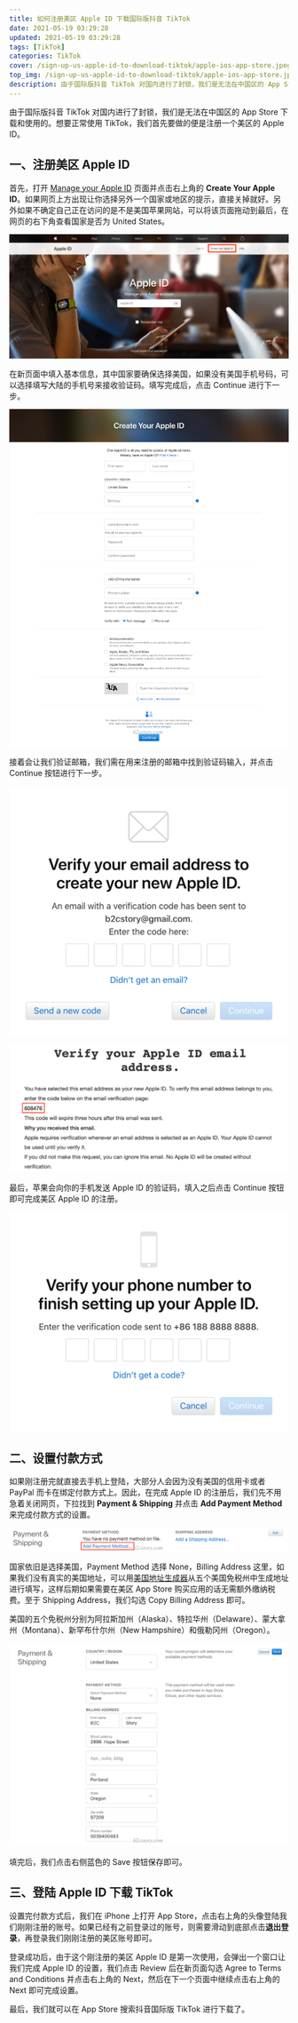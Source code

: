 ```yaml
---
title: 如何注册美区 Apple ID 下载国际版抖音 TikTok
date: 2021-05-19 03:29:28
updated: 2021-05-19 03:29:28
tags: [TikTok]
categories: TikTok
cover: /sign-up-us-apple-id-to-download-tiktok/apple-ios-app-store.jpeg
top_img: /sign-up-us-apple-id-to-download-tiktok/apple-ios-app-store.jpeg
description: 由于国际版抖音 TikTok 对国内进行了封锁，我们是无法在中国区的 App Store 下载和使用的。想要正常使用 TikTok，我们首先要做的便是注册一个美区的 Apple ID。
---
```


由于国际版抖音 TikTok 对国内进行了封锁，我们是无法在中国区的 App Store 下载和使用的。想要正常使用 TikTok，我们首先要做的便是注册一个美区的 Apple ID。

## 一、注册美区 Apple ID

首先，打开 [Manage your Apple ID](https://appleid.apple.com/) 页面并点击右上角的 **Create Your Apple ID**。如果网页上方出现让你选择另外一个国家或地区的提示，直接关掉就好。另外如果不确定自己正在访问的是不是美国苹果网站，可以将该页面拖动到最后，在网页的右下角查看国家是否为 United States。

![点击右上角的 Create Your Apple ID](/sign-up-us-apple-id-to-download-tiktok/create-your-apple-id.png)

在新页面中填入基本信息，其中国家要确保选择美国，如果没有美国手机号码，可以选择填写大陆的手机号来接收验证码。填写完成后，点击 Continue 进行下一步。

![填写基本信息并点击 Continue 进行下一步](/sign-up-us-apple-id-to-download-tiktok/create-your-apple-id-details.png)

接着会让我们验证邮箱，我们需在用来注册的邮箱中找到验证码输入，并点击 Continue 按钮进行下一步。

![填入验证码验证邮箱](/sign-up-us-apple-id-to-download-tiktok/verify-your-email-address-to-create-your-new-apple-id.png)

![在邮件中找到验证码填入](/sign-up-us-apple-id-to-download-tiktok/verify-your-apple-id-email-address.png)

最后，苹果会向你的手机发送 Apple ID 的验证码，填入之后点击 Continue 按钮即可完成美区 Apple ID 的注册。

![填入手机验证码完成 Apple ID 注册](/sign-up-us-apple-id-to-download-tiktok/verify-your-phone-number-to-finish-setting-up-your-apple-id.png)

## 二、设置付款方式

如果刚注册完就直接去手机上登陆，大部分人会因为没有美国的信用卡或者 PayPal 而卡在绑定付款方式上。因此，在完成 Apple ID 的注册后，我们先不用急着关闭网页，下拉找到 **Payment & Shipping** 并点击 **Add Payment Method** 来完成付款方式的设置。

![点击 Add Payment Method 添加付款方式](/sign-up-us-apple-id-to-download-tiktok/apple-id-add-payment-method.png)

国家依旧是选择美国，Payment Method 选择 None，Billing Address 这里，如果我们没有真实的美国地址，可以用[美国地址生成器](https://www.fakepersongenerator.com/random-address)从五个美国免税州中生成地址进行填写，这样后期如果需要在美区 App Store 购买应用的话无需额外缴纳税费。至于 Shipping Address，我们勾选 Copy Billing Address 即可。

美国的五个免税州分别为阿拉斯加州（Alaska）、特拉华州（Delaware）、蒙大拿州（Montana）、新罕布什尔州（New Hampshire）和俄勒冈州（Oregon）。

![填写 Payment & Shipping 信息](/sign-up-us-apple-id-to-download-tiktok/apple-id-payment-and-shipping-information.png)

填完后，我们点击右侧蓝色的 Save 按钮保存即可。

## 三、登陆 Apple ID 下载 TikTok

设置完付款方式后，我们在 iPhone 上打开 App Store，点击右上角的头像登陆我们刚刚注册的账号。如果已经有之前登录过的账号，则需要滑动到底部点击**退出登录**，再登录我们刚刚注册的美区账号即可。

登录成功后，由于这个刚注册的美区 Apple ID 是第一次使用，会弹出一个窗口让我们完成 Apple ID 的设置，我们点击 Review 后在新页面勾选 Agree to Terms and Conditions 并点击右上角的 Next，然后在下一个页面中继续点击右上角的 Next 即可完成设置。

最后，我们就可以在 App Store 搜索抖音国际版 TikTok 进行下载了。
